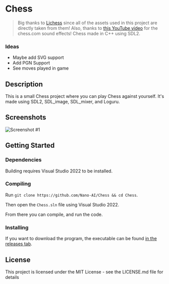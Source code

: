 # Chess 
> Big thanks to [Lichess](https://github.com/lichess-org/lila) since all of the assets used in this project are directly taken from them!
> Also, thanks to [this YouTube video](https://www.youtube.com/watch?v=7skwR49UhqA) for the chess.com sound effects!
Chess made in C++ using SDL2.

### Ideas
- Maybe add SVG support
- Add PGN Support
- See moves played in game

## Description

This is a small Chess project where you can play Chess against yourself. It's made using SDL2, SDL_image, SDL_mixer, and Loguru.


## Screenshots
![Screenshot #1](https://github.com/Nano-AI/Chess/tree/master/Screenshots/1.png)

## Getting Started

### Dependencies

Building requires Visual Studio 2022 to be installed.

### Compiling
Run `git clone https://github.com/Nano-AI/Chess && cd Chess`.

Then open the `Chess.sln` file using Visual Studio 2022.

From there you can compile, and run the code.

### Installing

If you want to download the program, the executable can be found [in the releases tab](https://github.com/Nano-AI/Chess/releases).

## License

This project is licensed under the MIT License - see the LICENSE.md file for details
